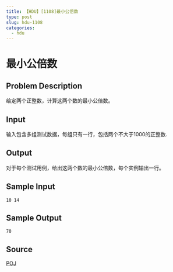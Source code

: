 ```yaml
---
title: 【HDU】[1108]最小公倍数
type: post
slug: hdu-1108
categories:
  - hdu
---
```


# 最小公倍数

## Problem Description

给定两个正整数，计算这两个数的最小公倍数。

## Input

输入包含多组测试数据，每组只有一行，包括两个不大于1000的正整数.

## Output

对于每个测试用例，给出这两个数的最小公倍数，每个实例输出一行。

## Sample Input

```
10 14

```

## Sample Output

```
70

```

## Source

[POJ](https://acm.hdu.edu.cn//search.php?field=problem&key=POJ&source=1&searchmode=source)
